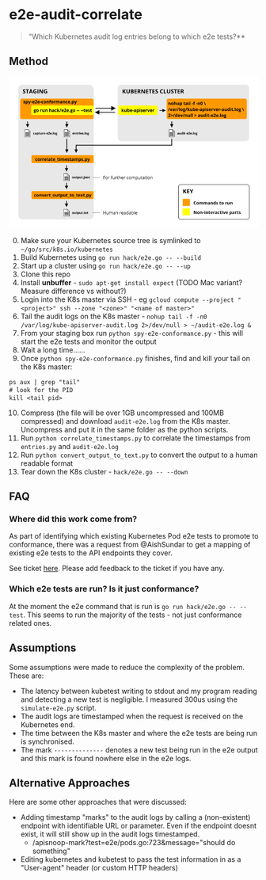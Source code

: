# e2e-audit-correlate

> "Which Kubernetes audit log entries belong to which e2e tests?**

## Method

![diagram showing how everything works](docs/diagram.png)

0. Make sure your Kubernetes source tree is symlinked to `~/go/src/k8s.io/kubernetes`
1. Build Kubernetes using `go run hack/e2e.go -- --build`
2. Start up a cluster using `go run hack/e2e.go -- --up`
3. Clone this repo
4. Install **unbuffer** - `sudo apt-get install expect` (TODO Mac variant? Measure difference vs without?)
5. Login into the K8s master via SSH - eg `gcloud compute --project "<project>" ssh --zone "<zone>" "<name of master>"`
6. Tail the audit logs on the K8s master - `nohup tail -f -n0 /var/log/kube-apiserver-audit.log 2>/dev/null > ~/audit-e2e.log &`
7. From your staging box run `python spy-e2e-conformance.py` - this will start the e2e tests and monitor the output
8. Wait a long time......
9. Once `python spy-e2e-conformance.py` finishes, find and kill your tail on the K8s master:
```
ps aux | grep "tail"
# look for the PID
kill <tail pid>
```
10. Compress (the file will be over 1GB uncompressed and 100MB compressed) and download `audit-e2e.log` from the K8s master. Uncompress and put it in the same folder as the python scripts.
11. Run `python correlate_timestamps.py` to correlate the timestamps from `entries.py` and `audit-e2e.log`
12. Run `python convert_output_to_text.py` to convert the output to a human readable format
13. Tear down the K8s cluster - `hack/e2e.go -- --down`

## FAQ

### Where did this work come from?

As part of identifying which existing Kubernetes Pod e2e tests to promote to conformance, there was a request from @AishSundar to get a mapping of existing e2e tests to the API endpoints they cover.

See ticket [here](https://github.com/cncf/apisnoop/issues/17). Please add feedback to the ticket if you have any.

### Which e2e tests are run? Is it just conformance?

At the moment the e2e command that is run is `go run hack/e2e.go -- --test`. This seems to run the majority of the tests - not just conformance related ones.

## Assumptions

Some assumptions were made to reduce the complexity of the problem. These are:

- The latency between kubetest writing to stdout and my program reading and detecting a new test is negligible. I measured 300us using the `simulate-e2e.py` script.
- The audit logs are timestamped when the request is received on the Kubernetes end.
- The time between the K8s master and where the e2e tests are being run is synchronised.
- The mark `--------------` denotes a new test being run in the e2e output and this mark is found nowhere else in the e2e logs.

## Alternative Approaches

Here are some other approaches that were discussed:

- Adding timestamp "marks" to the audit logs by calling a (non-existent) endpoint with identifiable URL or parameter. Even if the endpoint doesnt exist, it will still show up in the audit logs timestamped.
  - /apisnoop-mark?test=e2e/pods.go:723&message="should do something"
- Editing kubernetes and kubetest to pass the test information in as a "User-agent" header (or custom HTTP headers)
